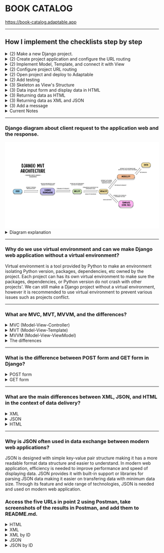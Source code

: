 # **BOOK CATALOG**
https://book-catalog.adaptable.app

---

## How I implement the checklists step by step
<details>
<summary> (2) Make a new Django project.</summary>
<br>
    
1. Make local directory named `book_catalog` then open terminal on that directory path.
2. Make *virtual environment* to isolate *packages* and *dependencies* used on this project.
    ```
    python -m venv env
    ```
3. Activate the virtual environment.
    ```
    env\Scripts\activate.bat
    ```
4. Make `requirements.txt` in the directory filled with dependencies will be used on this project:
    ```
    django
    gunicorn
    whitenoise
    psycopg2-binary
    requests
    urllib3
    ```
5. Install the dependencies.
    ```
    pip install -r requirements.txt
    ```
6. Make a new Django project.
    ```
    django-admin startproject book_catalog .
    ```
7. Open `settings.py` then add `*` on `ALLOWED_HOSTS` so the project can be deployed like following code:
    ```
    ...
    ALLOWED_HOSTS = ["*"]
    ...
    ```
    
### Push project to GitHub repository
1. Make new public GitHub repository named `book_catalog`.
2. Initiate `book_catalog` local directory by running the following command on terminal:
    ```
    git init
    ```
3. Make new repository branch named `main` on terminal by:
    ```
    git branch -M main
    ```
5. Create a new file in `book_catalog` local directory named `.gitignore` filled with following text:
    ```
    # Django
    *.log
    *.pot
    *.pyc
    __pycache__
    db.sqlite3
    media

    # Backup files
    *.bak 

    # If you are using PyCharm
    # User-specific stuff
    .idea/**/workspace.xml
    .idea/**/tasks.xml
    .idea/**/usage.statistics.xml
    .idea/**/dictionaries
    .idea/**/shelf

    # AWS User-specific
    .idea/**/aws.xml

    # Generated files
    .idea/**/contentModel.xml

    # Sensitive or high-churn files
    .idea/**/dataSources/
    .idea/**/dataSources.ids
    .idea/**/dataSources.local.xml
    .idea/**/sqlDataSources.xml
    .idea/**/dynamic.xml
    .idea/**/uiDesigner.xml
    .idea/**/dbnavigator.xml

    # Gradle
    .idea/**/gradle.xml
    .idea/**/libraries

    # File-based project format
    *.iws

    # IntelliJ
    out/

    # JIRA plugin
    atlassian-ide-plugin.xml

    # Python
    *.py[cod] 
    *$py.class 

    # Distribution / packaging 
    .Python build/ 
    develop-eggs/ 
    dist/ 
    downloads/ 
    eggs/ 
    .eggs/ 
    lib/ 
    lib64/ 
    parts/ 
    sdist/ 
    var/ 
    wheels/ 
    *.egg-info/ 
    .installed.cfg 
    *.egg 
    *.manifest 
    *.spec 

    # Installer logs 
    pip-log.txt 
    pip-delete-this-directory.txt 

    # Unit test / coverage reports 
    htmlcov/ 
    .tox/ 
    .coverage 
    .coverage.* 
    .cache 
    .pytest_cache/ 
    nosetests.xml 
    coverage.xml 
    *.cover 
    .hypothesis/ 

    # Jupyter Notebook 
    .ipynb_checkpoints 

    # pyenv 
    .python-version 

    # celery 
    celerybeat-schedule.* 

    # SageMath parsed files 
    *.sage.py 

    # Environments 
    .env 
    .venv 
    env/ 
    venv/ 
    ENV/ 
    env.bak/ 
    venv.bak/ 

    # mkdocs documentation 
    /site 

    # mypy 
    .mypy_cache/ 

    # Sublime Text
    *.tmlanguage.cache 
    *.tmPreferences.cache 
    *.stTheme.cache 
    *.sublime-workspace 
    *.sublime-project 

    # sftp configuration file 
    sftp-config.json 

    # Package control specific files Package 
    Control.last-run 
    Control.ca-list 
    Control.ca-bundle 
    Control.system-ca-bundle 
    GitHub.sublime-settings 

    # Visual Studio Code
    .vscode/* 
    !.vscode/settings.json 
    !.vscode/tasks.json 
    !.vscode/launch.json 
    !.vscode/extensions.json 
    .history
    ```
    `.gitignore` file added so Git repository ignores files or and directories and doesn't commit them.
4. Add all those new files.
    ```
    git add .
    ```
5. Commit them.
    ```
    git commit -m "initial commit"
    ```
6. Push them to main Git repository.
    ```
    git push -u origin main
    ```
</details>
    
<details>
<summary>(2) Create project application and configure the URL routing</summary>
<br>
    
#### Create project application named `'main'`
1. Run following command to create new app named `'main'` on terminal:
    ```
    python manage.py startapp main
    ```
    After the command run, a new directory named `main` as a base structure of the application will be created.
    
2. To register the new application to the project, open `settings.py` in the `book_catalog` directory then add `'main'` on the `INSTALLED_APPS` like following code:
    ```
    INSTALLED_APPS = [
        ...,
        'main',
        ...
    ]
    ```

#### Configuring the URL Routing
URL routing needed so the `main` application can be accessed via web browser.
1. Create `urls.py` inside the `main` directory then write this following code:
    ```
    from django.urls import path
    from main.views import show_main

    app_name = 'main'

    urlpatterns = [
        path('', show_main, name='show_main'),
    ]
    ```
    It defines the URL pattern of `main` application by declaring the path with *app_name* on the URL and will display *show_main*.
</details>

<details>
<summary>(2) Implement Model, Template, and connect it with View</summary>
<br>
    
#### Implement Model    
1. Fill `models.py` on `main` application directory to define new model with following code:
    ```
    from django.db import models

    class Item(models.Model):
        name = models.CharField(max_length=255)
        amount = models.IntegerField()
        description = models.TextField()
    ```
    *item* is the name of the model with 3 attributes; name(Character), amount(Integer), and description(Text).
    
2. Make migration file filled with model changes named `makemigrations` by:
    ```
    python manage.py makemigrations
    ```
3. Run the following command to apply migration into the local database:
    ```
    python manage.py migrate
    ```
    Migration is how Django detect changes on datas and will change the data based on the model we define.
    
#### Implement *Template*
1. Create new directory named `templates` in `main` application directory
2. In the `templates` directory, create new file named `main.html` then write this following code:
    ```
    <h1>{{application_name}}</h1>
    <p>{{name}} - {{class}}</p>
    ```
    Template is how will the data shown on the browser. Template can be edited and supported with other styling Frameworks.
    
#### Connect `View` with `Template`
1. Open `views.py` inside main directory
then add the following code:
    ```
    from django.shortcuts import render

    def show_main(request):
        context = {
            'application': 'Book Catalog',
            'name': 'Eudora Vanya Lindsay',
            'class': 'PBP-D'
        }

    return render(request, "main.html", context)
    ```
    The purpose of the code is to take HTTP request  sent by user then render `main.html` with the data given in context. 
</details>

<details>
<summary>(2) Configure project URL routing</summary>
<br>

1. Inside `book_catalog` directory, open `urls.py` then import `include` function to import URL route from `main` application, like following:
    ```
    ...
    from django.urls import path, include
    ...
    urlpatterns = [
        ...
        path('main/', include('main.urls')),
        ...
    ]
    ```
    `main/` will redirect to route that's defined on `urls.py` inside `main` directory.
</details>
    
<details>
<summary>(2) Open project and deploy to Adaptable</summary>
<br>
    
#### Open the Django project on browser
1. Open the project by running the following command on terminal.
    ```
    python manage.py runserver
    ```
    Then open `http://localhost:8000/main` on browser to see the project result.

#### Deploy project to Adaptable    
1. Sign in to Adaptable then open the Dashboard.
2. Create `new App` then choose `Connect an Existing Repository`.
3. Choose `book_catalog` repository and `main` branch to deploy.
4. Choose `Python App Template` then `PostgreSQL`.
5. Change the Python version (mine is 3.11) and fill the `Start Command` with the following command `python manage.py migrate && gunicorn book_catalog.wsgi`.
6. Type the application name to be the web domain (mine is `book-catalog`).
7. Tick the `HTTP Listener on PORT` then deploy.
</details>

<details>
<summary>(2) Add testing</summary>
<br>

To check some of the functionality, testing is added on `tests.py` inside `main` directory.
### Add import
    from django.test import TestCase, Client
    from .models import Item
### Add testing
    class modelTest(TestCase):
        def test_main_url_is_exist(self):
            response = Client().get('/main/')
            self.assertEqual(response.status_code, 200)

        def test_main_using_main_template(self):
            response = Client().get('/main/')
            self.assertTemplateUsed(response, 'main.html')
I also added a new testing in the class to check if the object exist in the database.
  ```
 def test_object_exist(self):
        name_object = Item.objects.create(name='Buku 1', amount=10, description='Ini buku 1')
        name_object_exist = Item.objects.filter(name="Buku 1").exists()
        self.assertTrue(name_object_exist)
```
</details>

<details>
<summary>(3) Skeleton as View's Structure</summary>
Skeleton is needed to make sure our code on displaying data is consistent.

1. Create a file named `base.html` inside `templates` folder in the root directory and move some of the code in `main.html` there.

    ```
    {% load static %}
    <!DOCTYPE html>
    <html lang="en">
        <head>
            <meta charset="UTF-8" />
            <meta
                name="viewport"
                content="width=device-width, initial-scale=1.0"
            />
            <script src="https://cdn.tailwindcss.com"></script>
            {% block meta %}
            {% endblock meta %}
        </head>

        <body>
            {% block content %}
            {% endblock content %}
        </body>
    </html>
    ```
    
2. Add `'DIRS': [BASE_DIR / 'templates'],` in `settings.py` inside `book_catalog` directory
</details>

<details>
<summary>(3) Data input form and display data in HTML</summary>

1. Create `forms.py` inside `main` directory
    ```
    from django.forms import ModelForm
    from main.models import Item
    class ItemForm(ModelForm):
        class Meta:
            model = Item
            fields = ["name", "amount", "description"]
    ```

2. Add imports in `views.py` inside `main` directory.
    ```
    from django.http import HttpResponseRedirect
    from main.forms import ItemForm
    from django.urls import reverse
    from main.models import Item
    ```
3. Then add this following function to validate input, save to app's database, redirect page to `main` page, and add a new item when the form is submitted.
    ```
    def add_item(request):
    form = ItemForm(request.POST or None)

    if form.is_valid() and request.method == "POST":
        form.save()
        return HttpResponseRedirect(reverse('main:show_main'))

    context = {'form': form}
    return render(request, "add_item.html", context)

    ```
4. Then add `items = Item.objects.all()` on top of `show_main` function to fetch all `item` object inside database.
5. Import `add_item` from `main.views` in `urls.py`.
6. Add url patterns `path('add-item', add_item, name='add_item')` 
7. Create `add_item.html` in `templates` directory inside `main` folder.
    ```
    {% extends 'base.html' %} 

    {% block content %}
    <h1>Add New Item</h1>

    <form method="POST">
        {% csrf_token %}
        <table>
            {{ form.as_table }}
            <tr>
                <td></td>
                <td>
                    <input type="submit" value="Add Item"/>
                </td>
            </tr>
        </table>
    </form>

    {% endblock %}
    ```
</details>

<details>
<summary>(3) Returning data as HTML</summary>

1. Create `show_html.html` inside `templates` directory in `main` folder as the template to display data saved in database.
    ```
    {% extends 'base.html' %} 

    {% block content %}
    <table class="mx-20">
    <tr>
        <th>Name</th>
        <th>Amount</th>
        <th>Description</th>
    </tr>
    
    {% for item in items %}
        <tr>
            <td>{{item.name}}</td>
            <td>{{item.amount}}</td>
            <td>{{item.description}}</td>
        </tr>
    {% endfor %}
    </table>
    {% endblock %}
    ```
2. Make a new function inside `views.py` inside `main` directory
    ```
    def show_html(request):
        items = Item.objects.all()
        return render(request, 'show_html.html', {"items": items})
    ```
3. Add new url pattern inside `urls.py` in `main` directory
    ```
    path('add-item/', add_item, name='add_item')
    ```
</details>

<details>
<summary>(3) Returning data as XML and JSON</summary>

1. Add import in `views.py` inside `main` directory
    ```
    from django.http import HttpResponse
    from django.core import serializers
    ```
2. Inside the same file, make new functions
- XML
    ```
    def show_xml(request):
        data = Item.objects.all()
        return HttpResponse(serializers.serialize("xml", data), content_type="application/xml")
    ```
- XML by ID
    ```
    def show_xml_by_id(request, id):
        data = Item.objects.filter(pk=id)
        return HttpResponse(serializers.serialize("xml", data), content_type="application/xml")
    ```
- JSON
    ```
    def show_json(request):
        data = Item.objects.all()
        return HttpResponse(serializers.serialize("json", data), content_type="application/json")
    ```
- JSON by ID
    ```
    def show_json_by_id(request, id):
        data = Item.objects.filter(pk=id)
        return HttpResponse(serializers.serialize("json", data), content_type="application/json")
    ```
3. Add the name of the function as an import inside `urls.py` in `main` directory
    ```
    from main.views import show_html, show_xml, show_json, show_xml_by_id, show_json_by_id
    ```
4. Then make new url patterns
    ```
    path('html/', show_html, name='show_html'),
    path('xml/', show_xml, name='show_xml'),
    path('json/', show_json, name='show_json'),
    path('xml/<int:id>/', show_xml_by_id, name='show_xml_by_id'),
    path('json/<int:id>/', show_json_by_id, name='show_json_by_id'), 
    ```
</details>

<details>
<summary>(3) Add a message</summary>

1. Add this following code to show the message and amount of items in application
    ```
    <div class="my-5">
    <div class="mx-20 pt-3 flex">
        <p>Terdapat {{items.count}} jenis buku dalam katalog</p>
    </div>
    ```
    `items.count` show the amount of object saved in database.
</details>

<details>
<summary>Current Notes</summary>
<br>

View and template on tutorial above were made based on the task requirements, I added other contexts and elements afterwards. I also edited the templates and added Tailwind script to do the styling of HTML page. :D
    
note : (n) for assigment n
</details>

---

### Django diagram about client request to the application web and the response.

<img src="md_images/MVT Django Architecture.png" alt="MVT Django Architecture Diagram">

<details>
<summary>Diagram explanation</summary>

#### Django uses MVT (Model-View-Template) Architecture
**Model (models.py)**  : Model manages data logic, interacts with database, and defines the application's data structure of database.

**View (views.py)** : View process user request by interacting with Model to retrieve, update, and manipulate data. View also interact with Template to render the view.

**Template** : Template defines the structure and layout of the UI and generate it to be presented to the user by rendering view as an HTML file as the return of the user request.

**`urls.py`** : `urls.py` defines the URL pattern for the web application and map to application view.

**HTML file** : HTML defines the UI structure, layout, and presentation of content on web pages rendered by web browser/client and displays content to users.
</details>

---

### Why do we use virtual environment and can we make Django web application without a virtual environment?
Virtual environment is a tool provided by Python to make an environment isolating Python version, packages, dependencies, etc owned by the project. Each project can has its own virtual environment to make sure the packages, dependencies, or Python version do not crash with other projects'. We can still make a Django project without a virtual environment, however it is recommended to use virtual environment to prevent various issues such as projects conflict.

---

### What are MVC, MVT, MVVM, and the differences?

<details>
<summary>MVC (Model-View-Controller)</summary>
<br>
    
Model handles the data logic through interaction with database then pass it to View to be displayed to the user. Controller handles the request flow by end user and acts as an interemediary between Model and View. Controller interacts with Model to fetch data then decide the View to render the data. View will present the data to the user by generating UI.
</details>

<details>
<summary>MVT (Model-View-Template)</summary>
<br>
    
Model manages data by interacting with database and represents the application's data structure. View process user request and interacts with Model to fetch and or update data. View then decide the Template will be used to render the response (HTTP response) as the return of the user request.
</details>

<details>
<summary>MVVM (Model-View-ViewModel)</summary>
<br>
    
Model manage the data logic then notifies changes to ViewModel by binding/events. ViewModel is a intermediary between Model and View. It exposes data to View and it will display the data using UI components. In MVVM, View is focusing only on displaying the data and ViewModel will take the role of providing data and behavior the View needed.
</details>

<details>
<summary>The differences</summary>
<br>

**MVC** : Controller is the entry point to the application and will control request flow and communication between Model and View.

**MVT** : Component that works like an 'controller' is abstracted and handled by the framework. It will control the request flow, connect Model with View, routing request to View, and handling HTTP request/response from/to user.

**MVVM** : ViewModel is the entry point to the application managing application's behavior and data to be presented.    
</details>

---

### What is the difference between POST form and GET form in Django?
<details>
<summary>POST form</summary>

POST form is a HTTP method of Django form to do any request that change the state of the system like adding item to the database. Post method offers more control over access for example CSRF protection used on `add_item.html` to prevent malicious attacks.
</details>

<details>
<summary>GET form</summary>

GET form is a HTTP method of Django form to bundle submitted data into string and use them to compose URL. In this project, get method used to take the data saved on database and pass them to be displayed to user.
</details>

---

### What are the main differences between XML, JSON, and HTML in the context of data delivery?
<details>
<summary>XML</summary>
    
XML : more flexible and secure but much more difficult to parse than JSON and is more complex. XML data structure use nested elements, for example:
    ```
    <person>
        <name>Vanya</name>
    </person>
    ```
</details>

<details>
<summary>JSON</summary>

JSON : easier, faster, parsed into a ready-to-use JS object, smaller file size, but limited data type and no metadata. JSON data structure use key-value pair, for example:
    
```{"name" : "Vanya"}```
</details>

<details>
<summary>HTML</summary>

HTML : content is structured, easier to render, support media like images and videos, but HTML used to render web content so it may not be relevant for transferring pure data and more complex to render because of the structure. HTML uses HTML tags to display data such as
    
```<p>Vanya</p>```
</details>

---

### Why is JSON often used in data exchange between modern web applications?
JSON is designed with simple key-value pair structure making it has a more readable format data structure and easier to understand. In modern web application, efficiency is needed to improve performance and speed of displaying data. JSON provides it with built-in support or libraries for parsing JSON data making it easier on transfering data with minimum data size. Through its feature and wide range of technologies, JSON is needed and used on modern web application.

### Access the five URLs in point 2 using Postman, take screenshots of the results in Postman, and add them to README.md.
<details>
<summary>HTML</summary>
<img src="md_images/HTML Postman.png" alt="HTML Postman">
</details>

<details>
<summary>XML</summary>
<img src="md_images/XML Postman.png" alt="XML Postman">
</details>

<details>
<summary>XML by ID</summary>
<img src="md_images/XML by id Postman.png" alt="XML by ID Postman">
</details>

<details>
<summary>JSON</summary>
<img src="md_images/JSON Postman.png" alt="JSON Postman">
</details>

<details>
<summary>JSON by ID</summary>
<img src="md_images/JSON by id Postman.png" alt="JSON by ID Postman">
</details>